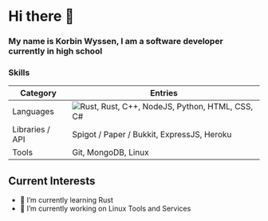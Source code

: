 # Hi there 👋
### My name is Korbin Wyssen, I am a software developer currently in high school

### Skills
| Category | Entries |
| --- | --- |
| Languages | ![Rust](https://img.shields.io/badge/dynamic/json?&label=Rust&color=orange&prefix=Rust&suffix=learning), Rust, C++, NodeJS, Python, HTML, CSS, C# |
| Libraries / API | Spigot / Paper / Bukkit, ExpressJS, Heroku |
| Tools | Git, MongoDB, Linux |

## Current Interests
- 🌱 I’m currently learning Rust
- 🔭 I’m currently working on Linux Tools and Services
